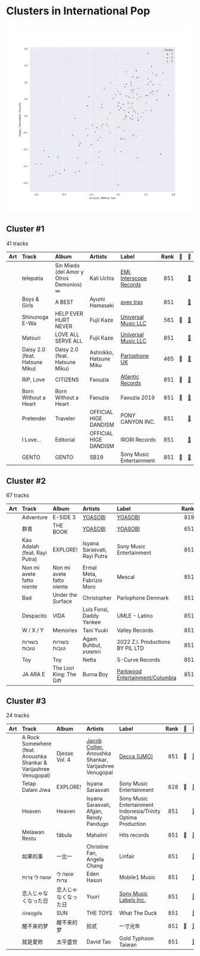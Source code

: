 # Clusters in International Pop

![Comparison of Cluster](../../../images/playlists/international_pop/clusters/clusters_scatter.png)

## Cluster #1

41 tracks

| Art | Track | Album | Artists | Label | Rank | 💚 | 🔗 |
|:---|:---|:---|:---|:---|---:|:---|:---|
| <img src="https://i.scdn.co/image/ab67616d0000b273044a5466dac00f7b3c570b99" alt="" width="50" /> | telepatía | Sin Miedo (del Amor y Otros Demonios) ∞ | Kali Uchis | [EMI](../../../../labels/emi), [Interscope Records](../../../../labels/interscope_records) | 851 | | [🔗](https://open.spotify.com/track/6tDDoYIxWvMLTdKpjFkc1B) |
| <img src="https://i.scdn.co/image/ab67616d0000b27356bcdbdd16ff6781b8371c7f" alt="" width="50" /> | Boys & Girls | A BEST | Ayumi Hamasaki | [avex trax](../../../../labels/avex_trax) | 851 | | [🔗](https://open.spotify.com/track/0QcVKhVp9iHGZ1pj04yTbO) |
| <img src="https://i.scdn.co/image/ab67616d0000b27322805a1b17e41ae357bd98bc" alt="" width="50" /> | Shinunoga E-Wa | HELP EVER HURT NEVER | Fujii Kaze | [Universal Music LLC](../../../../labels/universal_music_llc) | 561 | 💚 | [🔗](https://open.spotify.com/track/0o9zmvc5f3EFApU52PPIyW) |
| <img src="https://i.scdn.co/image/ab67616d0000b2739e16930796a07f1195002389" alt="" width="50" /> | Matsuri | LOVE ALL SERVE ALL | Fujii Kaze | [Universal Music LLC](../../../../labels/universal_music_llc) | 851 | | [🔗](https://open.spotify.com/track/7AMGgAPFczs3wJgMqu6Eqi) |
| <img src="https://i.scdn.co/image/ab67616d0000b2735064363e1b38af783f93f1a7" alt="" width="50" /> | Daisy 2.0 (feat. Hatsune Miku) | Daisy 2.0 (feat. Hatsune Miku) | Ashnikko, Hatsune Miku | [Parlophone UK](../../../../labels/parlophone_uk) | 465 | 💚 | [🔗](https://open.spotify.com/track/0s8RXkQW9lwGEV6WlG8KDq) |
| <img src="https://i.scdn.co/image/ab67616d0000b273bd3ea900a9dfec7e28f0e793" alt="" width="50" /> | RIP, Love | CITIZENS | Faouzia | [Atlantic Records](../../../../labels/atlantic_records) | 851 | 💚 | [🔗](https://open.spotify.com/track/4pDenOoD01LCPgkzJgu437) |
| <img src="https://i.scdn.co/image/ab67616d0000b273623e3c5fc66ac6fb9c5c8bc6" alt="" width="50" /> | Born Without a Heart | Born Without a Heart | Faouzia | Faouzia 2019 | 851 | 💚 | [🔗](https://open.spotify.com/track/6i5jBmnB22alUpJ7hpznuj) |
| <img src="https://i.scdn.co/image/ab67616d0000b2739c4ba827e585fabd3cfd90f2" alt="" width="50" /> | Pretender | Traveler | OFFICIAL HIGE DANDISM | PONY CANYON INC. | 851 | | [🔗](https://open.spotify.com/track/15HNdxGKNCIO9pgaY4n7FU) |
| <img src="https://i.scdn.co/image/ab67616d0000b273bbf9d502f3ce4a15b3c43f7a" alt="" width="50" /> | I Love... | Editorial | OFFICIAL HIGE DANDISM | IRORI Records | 851 | | [🔗](https://open.spotify.com/track/2hwcYq85TVuj6GhBBTuWdg) |
| <img src="https://i.scdn.co/image/ab67616d0000b2733bdf2e2ded049f7ff5352e78" alt="" width="50" /> | GENTO | GENTO | SB19 | Sony Music Entertainment | 851 | 💚 | [🔗](https://open.spotify.com/track/1o6uF8VmXna99ysHTcQRI2) |
## Cluster #2

67 tracks

| Art | Track | Album | Artists | Label | Rank | 💚 | 🔗 |
|:---|:---|:---|:---|:---|---:|:---|:---|
| <img src="https://i.scdn.co/image/ab67616d0000b273610aa2c187e24dacb4900fd7" alt="" width="50" /> | Adventure | E-SIDE 3 | [YOASOBI](../../../../artists/yoasobi/overview.md) | [YOASOBI](../../../../labels/yoasobi) | 819 | 💚 | [🔗](https://open.spotify.com/track/1Gh9LJf99CIpcr0z8hMIOf) |
| <img src="https://i.scdn.co/image/ab67616d0000b273684d81c9356531f2a456b1c1" alt="" width="50" /> | 群青 | THE BOOK | [YOASOBI](../../../../artists/yoasobi/overview.md) | [YOASOBI](../../../../labels/yoasobi) | 651 | | [🔗](https://open.spotify.com/track/1zd35Y44Blc1CwwVbW3Qnk) |
| <img src="https://i.scdn.co/image/ab67616d0000b273714fc63956d45e97196c7af7" alt="" width="50" /> | Kau Adalah (feat. Rayi Putra) | EXPLORE! | Isyana Sarasvati, Rayi Putra | Sony Music Entertainment | 851 | | [🔗](https://open.spotify.com/track/2WoRw2nWZoj5ty0rOQP4FQ) |
| <img src="https://i.scdn.co/image/ab67616d0000b2737c89c4758b84b698f1598821" alt="" width="50" /> | Non mi avete fatto niente | Non mi avete fatto niente | Ermal Meta, Fabrizio Moro | Mescal | 851 | 💚 | [🔗](https://open.spotify.com/track/1oMYET9xQB8XpxwTt2c5Dz) |
| <img src="https://i.scdn.co/image/ab67616d0000b27315249cb1ee9b66f0aacfffe8" alt="" width="50" /> | Bad | Under the Surface | Christopher | Parlophone Denmark | 851 | 💚 | [🔗](https://open.spotify.com/track/66zdGutAO6NJmMjH8ejBIq) |
| <img src="https://i.scdn.co/image/ab67616d0000b273ef0d4234e1a645740f77d59c" alt="" width="50" /> | Despacito | VIDA | Luis Fonsi, Daddy Yankee | UMLE - Latino | 851 | 💚 | [🔗](https://open.spotify.com/track/6habFhsOp2NvshLv26DqMb) |
| <img src="https://i.scdn.co/image/ab67616d0000b273b5900aef5989a39a87bda771" alt="" width="50" /> | W / X / Y | Memories | Tani Yuuki | Valley Records | 851 | | [🔗](https://open.spotify.com/track/4IfrM44LofE9bSs6TDZS49) |
| <img src="https://i.scdn.co/image/ab67616d0000b2739b835b4be5631a28c4725a14" alt="" width="50" /> | בשורות טובות | בשורות טובות | Agam Buhbut, הפשוטע | 2022 Z.I. Productions BY PIL LTD | 851 | | [🔗](https://open.spotify.com/track/5dUG9RrLElsi2sxJAhVUZJ) |
| <img src="https://i.scdn.co/image/ab67616d0000b273fc1e6aac4f02c6864d7a5f90" alt="" width="50" /> | Toy | Toy | Netta | S-Curve Records | 851 | 💚 | [🔗](https://open.spotify.com/track/6n2eIfLj0wOOUkUfNmYzlh) |
| <img src="https://i.scdn.co/image/ab67616d0000b2734ccc03169b086af698178a99" alt="" width="50" /> | JA ARA E | The Lion King: The Gift | Burna Boy | [Parkwood Entertainment/Columbia](../../../../labels/columbia) | 851 | 💚 | [🔗](https://open.spotify.com/track/6pdip6qgVJOI5JxqgbAlu6) |
## Cluster #3

24 tracks

| Art | Track | Album | Artists | Label | Rank | 💚 | 🔗 |
|:---|:---|:---|:---|:---|---:|:---|:---|
| <img src="https://i.scdn.co/image/ab67616d0000b273b1b5640ec6436246b57a32f1" alt="" width="50" /> | A Rock Somewhere (feat. Anoushka Shankar & Varijashree Venugopal) | Djesse Vol. 4 | [Jacob Collier](../../../../artists/jacob_collier/overview.md), Anoushka Shankar, Varijashree Venugopal | [Decca (UMO)](../../../../labels/decca_(umo)) | 851 | 💚 | [🔗](https://open.spotify.com/track/0PZU2E5P51ZJOQDW1k5U8F) |
| <img src="https://i.scdn.co/image/ab67616d0000b273714fc63956d45e97196c7af7" alt="" width="50" /> | Tetap Dalam Jiwa | EXPLORE! | Isyana Sarasvati | Sony Music Entertainment | 828 | 💚 | [🔗](https://open.spotify.com/track/1cKm6kQLMhc7N3mHS238fk) |
| <img src="https://i.scdn.co/image/ab67616d0000b27356f9cf6a648e96dcaffc1434" alt="" width="50" /> | Heaven | Heaven | Isyana Sarasvati, Afgan, Rendy Pandugo | Sony Music Entertainment Indonesia/Trinity Optima Production | 851 | | [🔗](https://open.spotify.com/track/3gBFAvpAVSNohs3ESRMYHi) |
| <img src="https://i.scdn.co/image/ab67616d0000b2732f7bb02cb4b74bd7c2406428" alt="" width="50" /> | Melawan Restu | fábula | Mahalini | Hits records | 851 | 💚 | [🔗](https://open.spotify.com/track/3PP6leq3XCLDzi32Fb35Nw) |
| <img src="https://i.scdn.co/image/ab67616d0000b27312b39d20292978b5e5800ed3" alt="" width="50" /> | 如果的事 | 一比一 | Christine Fan, Angela Chang | Linfair | 851 | | [🔗](https://open.spotify.com/track/47qkmo2smLRBNlbzDEwZHS) |
| <img src="https://i.scdn.co/image/ab67616d0000b27347e6c8b41b5546781d84b5e7" alt="" width="50" /> | עושה לי צרות | עושה לי צרות | Eden Hason | Mobile1 Music | 851 | | [🔗](https://open.spotify.com/track/4I9NVCnjIRVriXfNE7VhE0) |
| <img src="https://i.scdn.co/image/ab67616d0000b273ce1a46144fd6a2c5e2cc5872" alt="" width="50" /> | 恋人じゃなくなった日 | 恋人じゃなくなった日 | Yuuri | [Sony Music Labels Inc.](../../../../labels/sony_music_labels_inc_) | 851 | | [🔗](https://open.spotify.com/track/7fQYRdNX6y8BpfmHvWVPm8) |
| <img src="https://i.scdn.co/image/ab67616d0000b27327ca5326f9c8cc55b3efd7b5" alt="" width="50" /> | ก่อนฤดูฝน | SUN | THE TOYS | What The Duck | 851 | | [🔗](https://open.spotify.com/track/5BS4lRz13ztnSaBy8spQ7W) |
| <img src="https://i.scdn.co/image/ab67616d0000b2735900a9808de7e716bdd49526" alt="" width="50" /> | 醒不来的梦 | 醒不来的梦 | 拾贰 | 一寸光年 | 851 | 💚 | [🔗](https://open.spotify.com/track/5EGJ1vMllT1cYXbpymPdyf) |
| <img src="https://i.scdn.co/image/ab67616d0000b273110af1ee291450d9e86a05a4" alt="" width="50" /> | 就是愛妳 | 太平盛世 | David Tao | Gold Typhoon Taiwan | 851 | | [🔗](https://open.spotify.com/track/73eCSQ1DxQbaOnzy8PhKx3) |